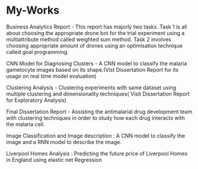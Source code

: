 # My-Works
Business Analytics Report - This report has majorly two tasks. Task 1 is all about choosing the appropriate drone bot for the trial experiment using a multiattribute method called weighted sum method. Task 2 involves choosing appropriate amount of drones using an optimisation technique called goal programming.

CNN Model for Diagnosing Clusters - A CNN model to classify the malaria gametocyte images based on its shape.(Vist Dissertation Report for its usage on real time model evaluation)

Clustering Analysis - Clustering experiments with same dataset using multiple clustering and dimensionality techniques( Visit Dissertation Report for Exploratory Analysis)

Final Dissertation Report - Assisting the antimalarial drug development team with clustering techniques in order to study how each drug interacts with the malaria cell.

Image Classification and Image description : A CNN model to classify the image and a RNN model to describe the image.

Liverpool Homes Analysis : Predicting the future price of Liverpool Homes in England using elastic net Regression
